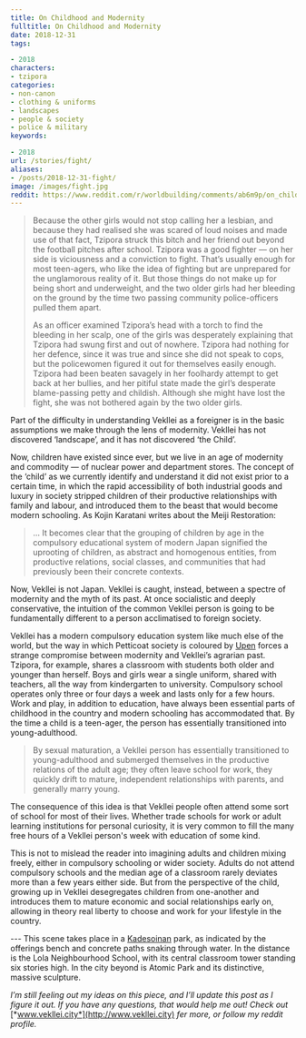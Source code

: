 ```yaml
---
title: On Childhood and Modernity
fulltitle: On Childhood and Modernity
date: 2018-12-31
tags:

- 2018
characters:
- tzipora
categories:
- non-canon
- clothing & uniforms
- landscapes
- people & society
- police & military
keywords:

- 2018
url: /stories/fight/
aliases:
- /posts/2018-12-31-fight/
image: /images/fight.jpg
reddit: https://www.reddit.com/r/worldbuilding/comments/ab6m9p/on_childhood_and_modernity/
---
```

>Because the other girls would not stop calling her a lesbian, and because they had realised she was scared of loud noises and made use of that fact, Tzipora struck this bitch and her friend out beyond the football pitches after school. Tzipora was a good fighter — on her side is viciousness and a conviction to fight. That’s usually enough for most teen-agers, who like the idea of fighting but are unprepared for the unglamorous reality of it. But those things do not make up for being short and underweight, and the two older girls had her bleeding on the ground by the time two passing community police-officers pulled them apart.
>
>As an officer examined Tzipora’s head with a torch to find the bleeding in her scalp, one of the girls was desperately explaining that Tzipora had swung first and out of nowhere. Tzipora had nothing for her defence, since it was true and since she did not speak to cops, but the policewomen figured it out for themselves easily enough. Tzipora had been beaten savagely in her foolhardy attempt to get back at her bullies, and her pitiful state made the girl’s desperate blame-passing petty and childish. Although she might have lost the fight, she was not bothered again by the two older girls.

Part of the difficulty in understanding Vekllei as a foreigner is in the basic assumptions we make through the lens of modernity. Vekllei has not discovered ‘landscape’, and it has not discovered ‘the Child’.

Now, children have existed since ever, but we live in an age of modernity and commodity — of nuclear power and department stores. The concept of the ‘child’ as we currently identify and understand it did not exist prior to a certain time, in which the rapid accessibility of both industrial goods and luxury in society stripped children of their productive relationships with family and labour, and introduced them to the beast that would become modern schooling. As Kojin Karatani writes about the Meiji Restoration:

>… It becomes clear that the grouping of children by age in the compulsory educational system of modern Japan signified the uprooting of children, as abstract and homogenous entities, from productive relations, social classes, and communities that had previously been their concrete contexts.

Now, Vekllei is not Japan. Vekllei is caught, instead, between a spectre of modernity and the myth of its past. At once socialistic and deeply conservative, the intuition of the common Vekllei person is going to be fundamentally different to a person acclimatised to foreign society.

Vekllei has a modern compulsory education system like much else of the world, but the way in which Petticoat society is coloured by [Upen](https://www.reddit.com/r/worldbuilding/comments/9snaar/the_stewards_of_the_earth/) forces a strange compromise between modernity and Vekllei’s agrarian past. Tzipora, for example, shares a classroom with students both older and younger than herself. Boys and girls wear a single uniform, shared with teachers, all the way from kindergarten to university. Compulsory school operates only three or four days a week and lasts only for a few hours. Work and play, in addition to education, have always been essential parts of childhood in the country and modern schooling has accommodated that. By the time a child is a teen-ager, the person has essentially transitioned into young-adulthood.

>By sexual maturation, a Vekllei person has essentially transitioned to young-adulthood and submerged themselves in the productive relations of the adult age; they often leave school for work, they quickly drift to mature, independent relationships with parents, and generally marry young.

The consequence of this idea is that Vekllei people often attend some sort of school for most of their lives. Whether trade schools for work or adult learning institutions for personal curiosity, it is very common to fill the many free hours of a Vekllei person's week with education of some kind.

This is not to mislead the reader into imagining adults and children mixing freely, either in compulsory schooling or wider society. Adults do not attend compulsory schools and the median age of a classroom rarely deviates more than a few years either side. But from the perspective of the child, growing up in Vekllei desegregates children from one-another and introduces them to mature economic and social relationships early on, allowing in theory real liberty to choose and work for your lifestyle in the country.

\---
This scene takes place in a [Kadesoinan](https://vekllei.city/parks/) park, as indicated by the offerings bench and concrete paths snaking through water. In the distance is the Lola Neighbourhood School, with its central classroom tower standing six stories high. In the city beyond is Atomic Park and its distinctive, massive sculpture.

*I’m still feeling out my ideas on this piece, and I’ll update this post as I figure it out. If you have any questions, that would help me out! Check out* [*www.vekllei.city*](http://www.vekllei.city) *fer more, or follow my reddit profile.*
